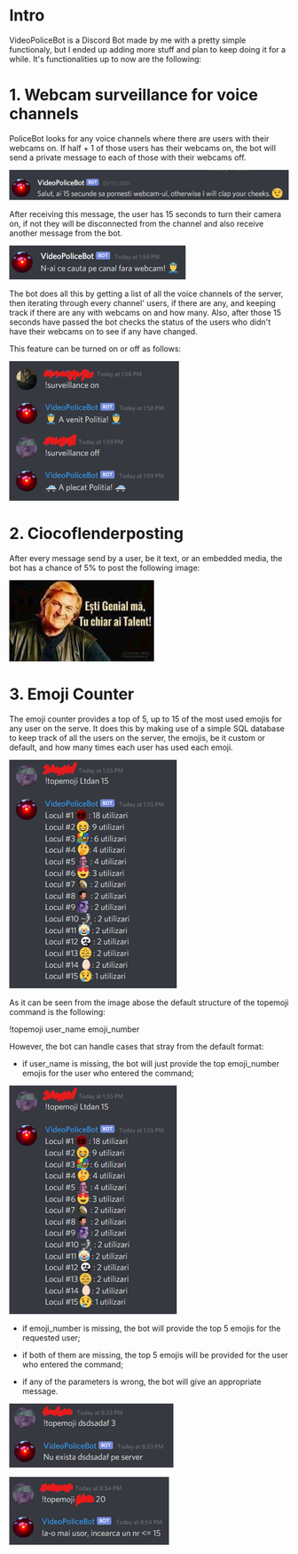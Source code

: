 # Intro

VideoPoliceBot is a Discord Bot made by me with a pretty simple functionaly, but I ended up adding more stuff and plan to keep doing it for a while.
It's functionalities up to now are the following:

# 1. Webcam surveillance for voice channels

PoliceBot looks for any voice channels where there are users with their webcams on. If half + 1 of those users has their webcams on, the bot will send a private message to each of those with their webcams off.

![alt text](https://github.com/DanielPetrache/VideoPoliceBot/blob/main/firstmessage.png)

After receiving this message, the user has 15 seconds to turn their camera on, if not they will be disconnected from the channel and also receive another message from the bot.

![alt text](https://github.com/DanielPetrache/VideoPoliceBot/blob/main/disconnectmessage.png)

The bot does all this by getting a list of all the voice channels of the server, then iterating through every channel' users, if there are any, and keeping track if there are any with webcams on and how many. Also, after those 15 seconds have passed the bot checks the status of the users who didn't have their webcams on to see if any have changed.

This feature can be turned on or off as follows:

![alt text](https://github.com/DanielPetrache/VideoPoliceBot/blob/main/surveillance.png)

# 2. Ciocoflenderposting

After every message send by a user, be it text, or an embedded media, the bot has a chance of 5% to post the following image:

![alt text](https://github.com/DanielPetrache/VideoPoliceBot/blob/main/ciocoflender.jpg)

# 3. Emoji Counter

The emoji counter provides a top of 5, up to 15 of the most used emojis for any user on the serve. It does this by making use of a simple SQL database to keep track of all the users on the server, the emojis, be it custom or default, and how many times each user has used each emoji.

![alt text](https://github.com/DanielPetrache/VideoPoliceBot/blob/main/topemoji.png)

As it can be seen from the image abose the default structure of the topemoji command is the following:

!topemoji user_name emoji_number

However, the bot can handle cases that stray from the default format:

 - if user_name is missing, the bot will just provide the top emoji_number emojis for the user who entered the command;

 ![alt text](https://github.com/DanielPetrache/VideoPoliceBot/blob/main/topemoji.png)

 - if emoji_number is missing, the bot will provide the top 5 emojis for the requested user;

 - if both of them are missing, the top 5 emojis will be provided for the user who entered the command;
 
 - if any of the parameters is wrong, the bot will give an appropriate message.

 ![alt text](https://github.com/DanielPetrache/VideoPoliceBot/blob/main/nouser.png)

 ![alt text](https://github.com/DanielPetrache/VideoPoliceBot/blob/main/nocount.png)